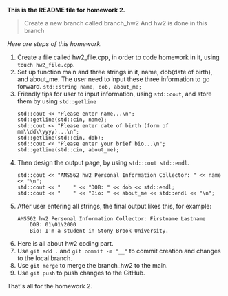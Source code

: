 **This is the README file for homework 2.**

> Create a new branch called branch_hw2
> And hw2 is done in this branch

*Here are steps of this homework.*
1. Create a file called hw2_file.cpp, in order to code homework in it, using `touch hw2_file.cpp`.
2. Set up function main and three strings in it, name, dob(date of birth), and about_me. The user need to input these three information to go forward.
   `std::string name, dob, about_me;`
3. Friendly tips for user to input information, using `std::cout`, and store them by using  `std::getline`
    ```
    std::cout << "Please enter name...\n";
    std::getline(std::cin, name);
    std::cout << "Please enter date of birth (form of mm\\dd\\yyyy)...\n";
    std::getline(std::cin, dob);
    std::cout << "Please enter your brief bio...\n";
    std::getline(std::cin, about_me);
    ```
4. Then design the output page, by using `std::cout std::endl`.
    ```
    std::cout << "AMS562 hw2 Personal Information Collector: " << name << "\n";
    std::cout << "    " << "DOB: " << dob << std::endl;
    std::cout << "    " << "Bio: " << about_me << std::endl << "\n";
    ```
5. After user entering all strings, the final output likes this, for example:
    ```
    AMS562 hw2 Personal Information Collector: Firstname Lastname
        DOB: 01\01\2000
        Bio: I'm a student in Stony Brook University.
    ```
6. Here is all about hw2 coding part.
7. Use `git add .` and `git commit -m "__"` to commit creation and changes to the local branch.
8. Use `git merge` to merge the branch_hw2 to the main.
9. Use `git push` to push changes to the GitHub.

That's all for the homework 2.
